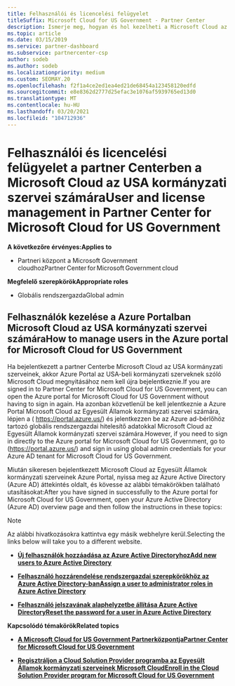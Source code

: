 ```yaml
---
title: Felhasználói és licencelési felügyelet
titleSuffix: Microsoft Cloud for US Government - Partner Center
description: Ismerje meg, hogyan és hol kezelheti a Microsoft Cloud az USA kormányzati partnerei, ügyfelei és licencei, valamint a jelszavak alaphelyzetbe állítása során.
ms.topic: article
ms.date: 03/15/2019
ms.service: partner-dashboard
ms.subservice: partnercenter-csp
author: sodeb
ms.author: sodeb
ms.localizationpriority: medium
ms.custom: SEOMAY.20
ms.openlocfilehash: f2f1a4ce2ed1ea4ed21de68454a123458120edfd
ms.sourcegitcommit: e8e8362d2777d25efac3e1076af5939765ed13d0
ms.translationtype: MT
ms.contentlocale: hu-HU
ms.lasthandoff: 03/20/2021
ms.locfileid: "104712936"
---
```

# <a name="user-and-license-management-in-partner-center-for-microsoft-cloud-for-us-government"></a><span data-ttu-id="9cba3-103">Felhasználói és licencelési felügyelet a partner Centerben a Microsoft Cloud az USA kormányzati szervei számára</span><span class="sxs-lookup"><span data-stu-id="9cba3-103">User and license management in Partner Center for Microsoft Cloud for US Government</span></span>

<span data-ttu-id="9cba3-104">**A következőre érvényes:**</span><span class="sxs-lookup"><span data-stu-id="9cba3-104">**Applies to**</span></span>

- <span data-ttu-id="9cba3-105">Partneri központ a Microsoft Government cloudhoz</span><span class="sxs-lookup"><span data-stu-id="9cba3-105">Partner Center for Microsoft Government cloud</span></span>

<span data-ttu-id="9cba3-106">**Megfelelő szerepkörök**</span><span class="sxs-lookup"><span data-stu-id="9cba3-106">**Appropriate roles**</span></span>

- <span data-ttu-id="9cba3-107">Globális rendszergazda</span><span class="sxs-lookup"><span data-stu-id="9cba3-107">Global admin</span></span>

## <a name="how-to-manage-users-in-the-azure-portal-for-microsoft-cloud-for-us-government"></a><span data-ttu-id="9cba3-108">Felhasználók kezelése a Azure Portalban Microsoft Cloud az USA kormányzati szervei számára</span><span class="sxs-lookup"><span data-stu-id="9cba3-108">How to manage users in the Azure portal for Microsoft Cloud for US Government</span></span>

<span data-ttu-id="9cba3-109">Ha bejelentkezett a partner Centerbe Microsoft Cloud az USA kormányzati szerveinek, akkor Azure Portal az USA-beli kormányzati szerveknek szóló Microsoft Cloud megnyitásához nem kell újra bejelentkeznie.</span><span class="sxs-lookup"><span data-stu-id="9cba3-109">If you are signed in to Partner Center for Microsoft Cloud for US Government, you can open the Azure portal for Microsoft Cloud for US Government without having to sign in again.</span></span> <span data-ttu-id="9cba3-110">Ha azonban közvetlenül be kell jelentkeznie a Azure Portal Microsoft Cloud az Egyesült Államok kormányzati szervei számára, lépjen a ( https://portal.azure.us/) és jelentkezzen be az Azure ad-bérlőhöz tartozó globális rendszergazdai hitelesítő adatokkal Microsoft Cloud az Egyesült Államok kormányzati szervei számára.</span><span class="sxs-lookup"><span data-stu-id="9cba3-110">However, if you need to sign in directly to the Azure portal for Microsoft Cloud for US Government, go to (https://portal.azure.us/) and sign in using global admin credentials for your Azure AD tenant for Microsoft Cloud for US Government.</span></span>

<span data-ttu-id="9cba3-111">Miután sikeresen bejelentkezett Microsoft Cloud az Egyesült Államok kormányzati szerveinek Azure Portal, nyissa meg az Azure Active Directory (Azure AD) áttekintés oldalt, és kövesse az alábbi témakörökben található utasításokat:</span><span class="sxs-lookup"><span data-stu-id="9cba3-111">After you have signed in successfully to the Azure portal for Microsoft Cloud for US Government, open your Azure Active Directory (Azure AD) overview page and then follow the instructions in these topics:</span></span>

> [!NOTE]  
> <span data-ttu-id="9cba3-112">Az alábbi hivatkozásokra kattintva egy másik webhelyre kerül.</span><span class="sxs-lookup"><span data-stu-id="9cba3-112">Selecting the links below will take you to a different website.</span></span> 

-  [<span data-ttu-id="9cba3-113">**Új felhasználók hozzáadása az Azure Active Directoryhoz**</span><span class="sxs-lookup"><span data-stu-id="9cba3-113">**Add new users to Azure Active Directory**</span></span>](/azure/active-directory/active-directory-users-create-azure-portal)

-  [<span data-ttu-id="9cba3-114">**Felhasználó hozzárendelése rendszergazdai szerepkörökhöz az Azure Active Directory-ban**</span><span class="sxs-lookup"><span data-stu-id="9cba3-114">**Assign a user to administrator roles in Azure Active Directory**</span></span>](/azure/active-directory/active-directory-users-assign-role-azure-portal)

-  [<span data-ttu-id="9cba3-115">**Felhasználó jelszavának alaphelyzetbe állítása Azure Active Directory**</span><span class="sxs-lookup"><span data-stu-id="9cba3-115">**Reset the password for a user in Azure Active Directory**</span></span>](/azure/active-directory/active-directory-users-reset-password-azure-portal)

<span data-ttu-id="9cba3-116">**Kapcsolódó témakörök**</span><span class="sxs-lookup"><span data-stu-id="9cba3-116">**Related topics**</span></span>

-  [<span data-ttu-id="9cba3-117">**A Microsoft Cloud for US Government Partnerközpontja**</span><span class="sxs-lookup"><span data-stu-id="9cba3-117">**Partner Center for Microsoft Cloud for US Government**</span></span>](partner-center-for-microsoft-us-govt-cloud.md)

-  [<span data-ttu-id="9cba3-118">**Regisztráljon a Cloud Solution Provider programba az Egyesült Államok kormányzati szerveinek Microsoft Cloud**</span><span class="sxs-lookup"><span data-stu-id="9cba3-118">**Enroll in the Cloud Solution Provider program for Microsoft Cloud for US Government**</span></span>](enroll-in-csp-for-microsoft-us-govt-cloud.md)